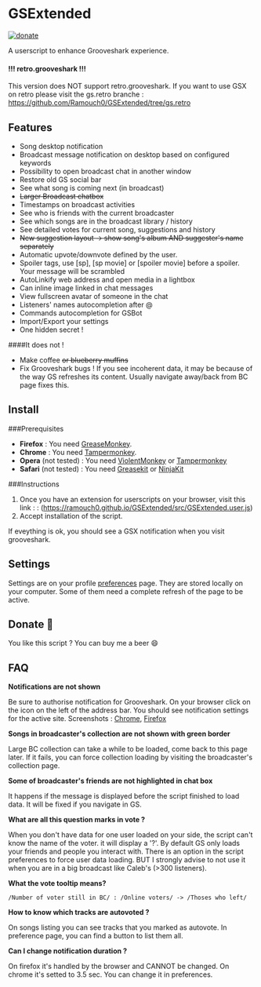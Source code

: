 GSExtended
==========
[![donate](https://www.paypalobjects.com/webstatic/en_US/btn/btn_donate_pp_142x27.png)](https://www.paypal.com/cgi-bin/webscr?cmd=_donations&business=4YXL239WTATZU&lc=GB&item_name=Ram&item_number=GSExtended&currency_code=EUR&bn=PP%2dDonationsBF%3abtn_donate_pp_142x27%2epng%3aNonHosted)


A userscript to enhance Grooveshark experience.

#### !!! retro.grooveshark !!!
This version does NOT support retro.grooveshark. If you want to use GSX on retro please visit the gs.retro branche : https://github.com/Ramouch0/GSExtended/tree/gs.retro

Features
---------

* Song desktop notification
* Broadcast message notification on desktop based on configured keywords
* Possibility to open broadcast chat in another window
* Restore old GS social bar
* See what song is coming next (in broadcast)
* ~~Larger Broadcast chatbox~~
* Timestamps on broadcast activities
* See who is friends with the current broadcaster
* See which songs are in the broadcast library / history
* See detailed votes for current song, suggestions and history
* ~~New suggestion layout -> show song's album AND suggester's name separately~~
* Automatic upvote/downvote defined by the user.
* Spoiler tags, use [sp], [sp movie] or [spoiler movie] before a spoiler. Your message will be scrambled
* AutoLinkify web address and open media in a lightbox
* Can inline image linked in chat messages
* View fullscreen avatar of someone in the chat
* Listeners' names autocompletion after @
* Commands autocompletion for GSBot
* Import/Export your settings
* One hidden secret !


####It does not !
* Make coffee ~~or blueberry muffins~~
* Fix Grooveshark bugs ! If you see incoherent data, it may be because of the way GS refreshes its content. 
	Usually navigate away/back from BC page fixes this.

Install
-------

###Prerequisites

- **Firefox** : You need [GreaseMonkey](https://addons.mozilla.org/fr/firefox/addon/greasemonkey/). 
- **Chrome** :  You need [Tampermonkey](https://chrome.google.com/webstore/detail/tampermonkey/dhdgffkkebhmkfjojejmpbldmpobfkfo?hl=en).
- **Opera** (not tested) : You need [ViolentMonkey](http://addons.opera.com/en/extensions/details/violent-monkey) or [Tampermonkey](https://addons.opera.com/en/extensions/details/tampermonkey-beta/)
- **Safari** (not tested) : You need [Greasekit](https://8-p.info/greasekit/) or [NinjaKit](http://translate.google.com/translate?js=y&prev=_t&hl=en&ie=UTF-8&layout=1&eotf=1&u=http%3A%2F%2Fd.hatena.ne.jp%2Fos0x%2F20100612%2F1276330696&sl=auto&tl=en)

###Instructions

1. Once you have an extension for userscripts on your browser, visit this link :  : (https://ramouch0.github.io/GSExtended/src/GSExtended.user.js)
2. Accept installation of the script.

If eveything is ok, you should see a GSX notification when you visit grooveshark.


Settings
---------

Settings are on your profile [preferences](http://grooveshark.com/#!/settings/preferences) page. 
They are stored locally on your computer.
Some of them need a complete refresh of the page to be active.

Donate :beer:
------
You like this script ? You can buy me a beer :smile:

FAQ
----
**Notifications are not shown**

Be sure to authorise notification for Grooveshark. On your browser click on the icon on the left of the address bar. You should see notification settings for the active site. Screenshots : [Chrome](https://ramouch0.github.io/GSExtended/images/chrome-notificationsettings.png), [Firefox](https://ramouch0.github.io/GSExtended/images/firefox-notificationsettings.png)

**Songs in broadcaster's collection are not shown with green border**

Large BC collection can take a while to be loaded, come back to this page later. If it fails, you can force collection loading by visiting the broadcaster's collection page.

**Some of broadcaster's friends are not highlighted in chat box**

It happens if the message is displayed before the script finished to load data. It will be fixed if you navigate in GS.

**What are all this question marks in vote ?**

When you don't have data for one user loaded on your side, the script can't know the name of the voter. it will display a '?'. By default GS only loads your friends and people you interact with. There is an option in the script preferences to force user data loading. BUT I strongly advise to not use it when you are in a big broadcast like Caleb's (>300 listeners).

**What the vote tooltip means?**
```
/Number of voter still in BC/ : /Online voters/ -> /Thoses who left/
```

**How to know which tracks are autovoted ?**

On songs listing you can see tracks that you marked as autovote. In preference page, you can find a button to list them all.

**Can I change notification duration ?**

On firefox it's handled by the browser and CANNOT be changed. 
On chrome it's setted to 3.5 sec. You can change it in preferences.
